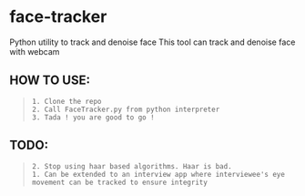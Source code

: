 
# face-tracker
Python utility to track and denoise face
This tool can track and denoise face with webcam

## HOW TO USE:
>     1. Clone the repo
>     2. Call FaceTracker.py from python interpreter
>     3. Tada ! you are good to go !
> 

## TODO:
>     2. Stop using haar based algorithms. Haar is bad.
>     1. Can be extended to an interview app where interviewee's eye movement can be tracked to ensure integrity

